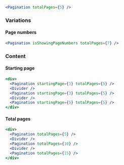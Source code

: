```jsx
<Pagination totalPages={5} />
```

### Variations

#### Page numbers

```jsx
<Pagination isShowingPageNumbers totalPages={7} />
```

### Content

#### Starting page

```jsx
<div>
  <Pagination startingPage={1} totalPages={5} />
  <Divider />
  <Pagination startingPage={3} totalPages={5} />
  <Divider />
  <Pagination startingPage={5} totalPages={5} />
</div>
```

#### Total pages

```jsx
<div>
  <Pagination totalPages={5} />
  <Divider />
  <Pagination totalPages={10} />
  <Divider />
  <Pagination totalPages={15} />
</div>
```
